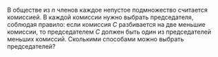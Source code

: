 В обществе из $n$ членов каждое непустое подмножество считается комиссией. В каждой комиссии нужно выбрать председателя, соблюдая правило: если комиссия $C$ разбивается на две меньшие комиссии, то председателем $C$ должен быть один из председателей меньших комиссий. Сколькими способами можно выбрать председателей?